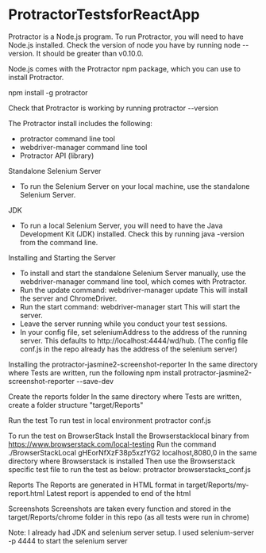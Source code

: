 # ProtractorTestsforReactApp

Protractor is a Node.js program. To run Protractor, you will need to have Node.js installed. Check the version of node you have by running node --version. It should be greater than v0.10.0.

Node.js comes with the Protractor npm package, which you can use to install Protractor.

npm install -g protractor

Check that Protractor is working by running protractor --version

The Protractor install includes the following:
- protractor command line tool
- webdriver-manager command line tool
- Protractor API (library)

Standalone Selenium Server
- To run the Selenium Server on your local machine, use the standalone Selenium Server.

JDK
- To run a local Selenium Server, you will need to have the Java Development Kit (JDK) installed. Check this by running java -version from the command line.

Installing and Starting the Server
- To install and start the standalone Selenium Server manually, use the webdriver-manager command line tool, which comes with Protractor.
- Run the update command: webdriver-manager update This will install the server and ChromeDriver.
- Run the start command: webdriver-manager start This will start the server. 
- Leave the server running while you conduct your test sessions.
- In your config file, set seleniumAddress to the address of the running server. This defaults to http://localhost:4444/wd/hub.
 (The config file conf.js in the repo already has the address of the selenium server)

Installing the protractor-jasmine2-screenshot-reporter
In the same directory where Tests are written, run the following
npm install protractor-jasmine2-screenshot-reporter --save-dev

Create the reports folder
In the same directory where Tests are written, create a folder structure "target/Reports"

Run the test
To run test in local environment 
protractor conf.js

To run the test on BrowserStack
Install the Browserstacklocal binary from https://www.browserstack.com/local-testing
Run the command ./BrowserStackLocal gHEorNfXzF38p5xzfYG2 localhost,8080,0 in the same directory where Browserstack is installed
Then use the Browserstack specific test file to run the test as below:
protractor browserstacks_conf.js

Reports
The Reports are generated in HTML format in target/Reports/my-report.html
Latest report is appended to end of the html

Screenshots
Screenshots are taken every function and stored in the target/Reports/chrome folder in this repo (as all tests were run in chrome)

 Note: I already had JDK and selenium server setup. I used selenium-server -p 4444 to start the selenium server
